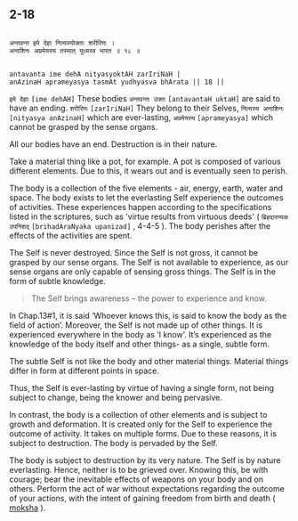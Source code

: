 ## 2-18


```shloka-sa

अन्तवन्त इमे देहा नित्यस्योक्ताः शरीरिणः ।
अनाशिनः अप्रमेयस्य तस्मात् युध्यस्व भारत ॥ १८ ॥

```
```shloka-sa-hk

antavanta ime dehA nityasyoktAH zarIriNaH |
anAzinaH aprameyasya tasmAt yudhyasva bhArata || 18 ||

```
`इमे देहाः` `[ime dehAH]` These bodies `अन्तवन्तः उक्तः` `[antavantaH uktaH]` are said to have an ending. `शरीरिणः` `[zarIriNaH]` They belong to their Selves, `नित्यस्य अनाशिनः` `[nityasya anAzinaH]` which are ever-lasting, `अप्रमेयस्य` `[aprameyasya]` which cannot be grasped by the sense organs.

All our bodies have an end. Destruction is in their nature.

Take a material thing like a pot, for example. A pot is composed of various different elements. Due to this, it wears out and is eventually seen to perish. 

The body is a collection of the five elements - air, energy, earth, water and space. The body exists to let the everlasting Self experience the outcomes of activities. These experiences happen according to the specifications listed in the scriptures, such as 'virtue results from virtuous deeds' (
`ब्रिहदारण्यक उपनिशद्` `[brihadAraNyaka upanizad]` , 4-4-5
). The body perishes after the effects of the activities are spent.

The Self is never destroyed. Since the Self is not gross, it cannot be grasped by our sense organs. The Self is not available to experience, as our sense organs are only capable of sensing gross things. The Self is in the form of subtle knowledge. 



<a name='applnote_32'></a>
> The Self brings awareness – the power to experience and know.



In Chap.13#1, it is said ‘Whoever knows this, is said to know the body as the field of action’. Moreover, the Self is not made up of other things. It is experienced everywhere in the body as ‘I know’. It’s experienced as the knowledge of the body itself and other things- as a single, subtle form.

The subtle Self is not like the body and other material things. Material things differ in form at different points in space. 

Thus, the Self is ever-lasting by virtue of having a single form, not being subject to change, being the knower and being pervasive.

In contrast, the body is a collection of other elements and is subject to growth and deformation. It is created only for the Self to experience the outcome of activity. It takes on multiple forms. Due to these reasons, it is subject to destruction. The body is pervaded by the Self.

The body is subject to destruction by its very nature. The Self is by nature everlasting. Hence, neither is to be grieved over. Knowing this, be with courage; bear the inevitable effects of weapons on your body and on others. Perform the act of war without expectations regarding the outcome of your actions, with the intent of gaining freedom from birth and death (
[moksha](Back-to-Basics.md#Moksha)
).



